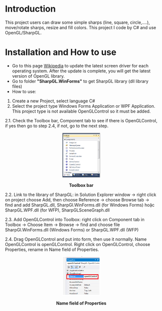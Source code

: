 # Introduction
 This project users can draw some simple sharps (line, square, circle,….),  move/rotate sharps, resize and fill colors. This project I code by C# and use OpenGL/SharpGL.
 
# Installation and How to use
- Go to this page [Wikipedia](https://www.khronos.org/opengl/wiki/Getting_Started) to update the latest screen driver for 
each operating system. After the update is complete, you will get the latest version of 
OpenGL library.
- Go to folder <b>"SharpGL.WinForms"</b> to get SharpGL library (dll library files)
- How to use:
1. Create a new Project, select language C#
2. Select the project type Windows Forms Application or WPF Application. This project 
type is not available OpenGLControl so it must be added.

 2.1. Check the Toolbox bar, Component tab to see if there is OpenGLControl, if yes then 
go to step 2.4, if not, go to the next step.
<p align="center">
    <img style="width: 25%" src="Image/Toolbox-bar.png"/>
</p>
<p align="center">
  <b>Toolbox bar</b>
</p>

 2.2. Link to the library of SharpGL: in Solution Explorer window → right click on project 
choose Add, then choose Reference → choose Browse tab → find and add
SharpGL.dll, SharpGl.WinForms.dll (for Windows Forms) hoặc SharpGL.WPF.dll 
(for WFP), SharpGLSceneGraph.dll

 2.3. Add OpenGLControl into Toolbox: right click on Component tab in Toolbox →
Choose Item → Browse → find and choose file SharpGl.WinForms.dll (Windows 
Forms) or SharpGL.WPF.dll (WFP)

2.4. Drag OpenGLControl and put into form, then use it normally. Name OpenGLControl 
is openGLControl. Right click on OpenGLControl, choose Properties, rename in
Name field of Properties.
<p align="center">
    <img style="width: 25%" src="Image/Properties.png"/>
</p>
<p align="center">
  <b>Name field of Properties</b>
</p>


